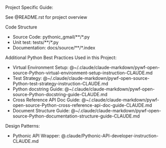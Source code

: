 Project Specific Guide:

See @README.rst for project overview

Code Structure

- Source Code: pythonic_gmail/**/*.py
- Unit test: tests/**/*.py
- Documentation: docs/source/**/*.index

Additional Python Best Practices Used in this Project:

- Virtual Environment Setup: @~/.claude/claude-markdown/pywf-open-source-Python-virtual-environment-setup-instruction-CLAUDE.md
- Test Strategy: @~/.claude/claude-markdown/pywf-open-source-Python-test-strategy-instruction-CLAUDE.md
- Python docstring Guide: @~/.claude/claude-markdown/pywf-open-source-Python-docstring-guide-CLAUDE.md
- Cross Reference API Doc Guide: @~/.claude/claude-markdown/pywf-open-source-Python-cross-reference-api-doc-guide-CLAUDE.md
- Document Structure Guide: @~/.claude/claude-markdown/pywf-open-source-Python-documentation-structure-guide-CLAUDE.md

Design Patterns:

- Pythonic API Wrapper: @.claude/Pythonic-API-developer-instruction-CLAUDE.md
